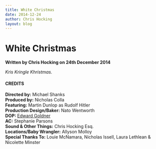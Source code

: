 ```yaml
---
title: White Christmas
date: 2014-12-24
author: Chris Hocking
layout: blog
---
```

# White Christmas

**Written by Chris Hocking on 24th December 2014**

*Kris Kringle Khristmas.*

#### CREDITS

**Directed by:** Michael Shanks  
**Produced by:** Nicholas Colla  
**Featuring:** Martin Dunlop as Rudolf Hitler  
**Production Design/Baker:** Nato Wentworth  
**DOP:** [Edward Goldner](http://www.edwardgoldner.com)  
**AC:** Stephanie Parsons  
**Sound & Other Things:** Chris Hocking Esq.  
**Locations/Baby Wrangler:** Allyson Molloy  
**Special Thanks To:** Louie McNamara, Nicholas Issell, Laura Lethlean & Nicolette Minster